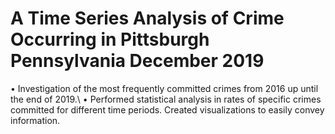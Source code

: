 # A Time Series Analysis of Crime Occurring in Pittsburgh Pennsylvania	                       December 2019
•	Investigation of the most frequently committed crimes from 2016 up until the end of 2019.\\
•	Performed statistical analysis in rates of specific crimes committed for different time periods.  Created visualizations to easily convey information.
